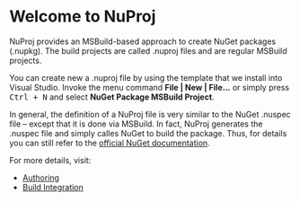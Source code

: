 # Welcome to NuProj

NuProj provides an MSBuild-based approach to create NuGet packages (.nupkg). The
build projects are called .nuproj files and are regular MSBuild projects.

You can create new a .nuproj file by using the template that we install into
Visual Studio. Invoke the menu command **File | New | File...** or simply press
<kbd>Ctrl + N</kbd> and select **NuGet Package MSBuild Project**.

In general, the definition of a NuProj file is very similar to the NuGet .nuspec
file – except that it is done via MSBuild. In fact, NuProj generates the .nuspec
file and simply calles NuGet to build the package. Thus, for details you can
still refer to the [official NuGet documentation](http://docs.nuget.org/docs/reference/nuspec-reference).

For more details, visit:

* [Authoring](Authoring.md)
* [Build Integration](Build.md)